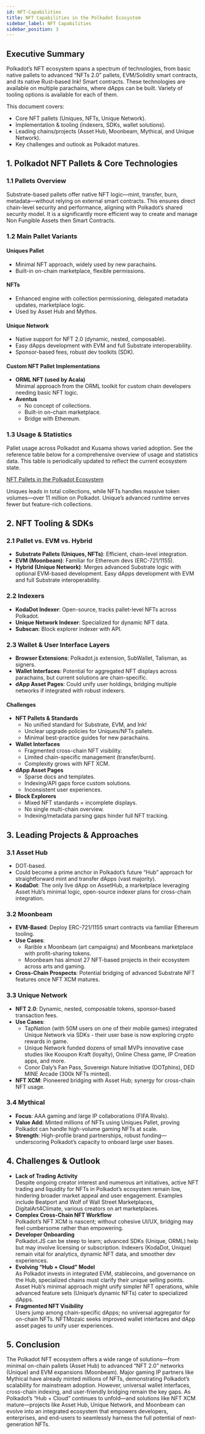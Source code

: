 ```yaml
---
id: NFT-Capabilities
title: NFT Capabilities in the Polkadot Ecosystem
sidebar_label: NFT Capabilities
sidebar_position: 3 
---
```



## Executive Summary

Polkadot’s NFT ecosystem spans a spectrum of technologies, from basic native pallets to advanced “NFTs 2.0” pallets, EVM/Solidity smart contracts, and its native Rust-based Ink! Smart contracts. These technologies are available on multiple parachains, where dApps can be built. Variety of tooling options is available for each of them. 

This document covers:

- Core NFT pallets (Uniques, NFTs, Unique Network).
- Implementation & tooling (indexers, SDKs, wallet solutions).
- Leading chains/projects (Asset Hub, Moonbeam, Mythical, and Unique Network).
- Key challenges and outlook as Polkadot matures.

## 1. Polkadot NFT Pallets & Core Technologies

### 1.1 Pallets Overview

Substrate-based pallets offer native NFT logic—mint, transfer, burn, metadata—without relying on external smart contracts. This ensures direct chain-level security and performance, aligning with Polkadot’s shared security model. It is a significantly more efficient way to create and manage Non Fungible Assets then Smart Contracts.

### 1.2 Main Pallet Variants

#### Uniques Pallet

- Minimal NFT approach, widely used by new parachains.
- Built-in on-chain marketplace, flexible permissions.

#### NFTs

- Enhanced engine with collection permissioning, delegated metadata updates, marketplace logic.
- Used by Asset Hub and Mythos.

#### Unique Network

- Native support for NFT 2.0 (dynamic, nested, composable).
- Easy dApps development with EVM and full Substrate interoperability.
- Sponsor-based fees, robust dev toolkits (SDK).

#### Custom NFT Pallet Implementations

- **ORML NFT (used by Acala)**  
  Minimal approach from the ORML toolkit for custom chain developers needing basic NFT logic.
- **Aventus**  
  - No concept of collections.
  - Built-in on-chain marketplace.
  - Bridge with Ethereum.

### 1.3 Usage & Statistics

Pallet usage across Polkadot and Kusama shows varied adoption. See the reference table below for a comprehensive overview of usage and statistics data. This table is periodically updated to reflect the current ecosystem state.


[NFT Pallets in the Polkadot Ecosystem](https://docs.google.com/spreadsheets/d/1BhlmF9BUw0z6B5qBAqC3j_NMZ0dbhenvgFNFIo4oPhQ/edit?usp=sharing)

Uniques leads in total collections, while NFTs handles massive token volumes—over 11 million on Polkadot. Unique’s advanced runtime serves fewer but feature-rich collections.

## 2. NFT Tooling & SDKs

### 2.1 Pallet vs. EVM vs. Hybrid

- **Substrate Pallets (Uniques, NFTs)**: Efficient, chain-level integration.
- **EVM (Moonbeam)**: Familiar for Ethereum devs (ERC-721/1155).
- **Hybrid (Unique Network)**: Merges advanced Substrate logic with optional EVM-based development. Easy dApps development with EVM and full Substrate interoperability.

### 2.2 Indexers

- **KodaDot Indexer**: Open-source, tracks pallet-level NFTs across Polkadot.
- **Unique Network Indexer**: Specialized for dynamic NFT data.
- **Subscan**: Block explorer indexer with API.

### 2.3 Wallet & User Interface Layers

- **Browser Extensions**: Polkadot.js extension, SubWallet, Talisman, as signers.
- **Wallet Interfaces**: Potential for aggregated NFT displays across parachains, but current solutions are chain-specific.
- **dApp Asset Pages**: Could unify user holdings, bridging multiple networks if integrated with robust indexers.

#### Challenges

- **NFT Pallets & Standards**  
  - No unified standard for Substrate, EVM, and Ink!
  - Unclear upgrade policies for Uniques/NFTs pallets.
  - Minimal best-practice guides for new parachains.
- **Wallet Interfaces**  
  - Fragmented cross-chain NFT visibility.
  - Limited chain-specific management (transfer/burn).
  - Complexity grows with NFT XCM.
- **dApp Asset Pages**  
  - Sparse docs and templates.
  - Indexing/API gaps force custom solutions.
  - Inconsistent user experiences.
- **Block Explorers**  
  - Mixed NFT standards = incomplete displays.
  - No single multi-chain overview.
  - Indexing/metadata parsing gaps hinder full NFT tracking.

## 3. Leading Projects & Approaches

### 3.1 Asset Hub

- DOT-based.
- Could become a prime anchor in Polkadot’s future “Hub” approach for straightforward mint and transfer dApps (vast majority).
- **KodaDot**: The only live dApp on AssetHub, a marketplace leveraging Asset Hub’s minimal logic, open-source indexer plans for cross-chain integration.

### 3.2 Moonbeam

- **EVM-Based**: Deploy ERC-721/1155 smart contracts via familiar Ethereum tooling.
- **Use Cases**:  
  - Rarible x Moonbeam (art campaigns) and Moonbeans marketplace with profit-sharing tokens.
  - Moonbeam has almost 27 NFT-based projects in their ecosystem across arts and gaming.
- **Cross-Chain Prospects**: Potential bridging of advanced Substrate NFT features once NFT XCM matures.

### 3.3 Unique Network

- **NFT 2.0**: Dynamic, nested, composable tokens, sponsor-based transaction fees.
- **Use Cases**:  
  - TapNation (with 50M users on one of their mobile games) integrated Unique Network via SDKs - their user base is now exploring crypto rewards in game.
  - Unique Network funded dozens of small MVPs innovative case studies like Kooupon Kraft (loyalty), Online Chess game, IP Creation apps, and more.
  - Conor Daly’s Fan Pass, Sovereign Nature Initiative (DOTphins), DED MINE Arcade (300k NFTs minted).
- **NFT XCM**: Pioneered bridging with Asset Hub; synergy for cross-chain NFT usage.

### 3.4 Mythical

- **Focus**: AAA gaming and large IP collaborations (FIFA Rivals).
- **Value Add**: Minted millions of NFTs using Uniques Pallet, proving Polkadot can handle high-volume gaming NFTs at scale.
- **Strength**: High-profile brand partnerships, robust funding—underscoring Polkadot’s capacity to onboard large user bases.

## 4. Challenges & Outlook

- **Lack of Trading Activity**  
  Despite ongoing creator interest and numerous art initiatives, active NFT trading and liquidity for NFTs in Polkadot’s ecosystem remain low, hindering broader market appeal and user engagement. Examples include Beatport and Wolf of Wall Street Marketplaces, DigitalArt4Climate, various creators on art marketplaces.
- **Complex Cross-Chain NFT Workflow**  
  Polkadot’s NFT XCM is nascent; without cohesive UI/UX, bridging may feel cumbersome rather than empowering.
- **Developer Onboarding**  
  Polkadot.JS can be steep to learn; advanced SDKs (Unique, ORML) help but may involve licensing or subscription. Indexers (KodaDot, Unique) remain vital for analytics, dynamic NFT data, and smoother dev experiences.
- **Evolving “Hub + Cloud” Model**  
  As Polkadot invests in integrated EVM, stablecoins, and governance on the Hub, specialized chains must clarify their unique selling points. Asset Hub’s minimal approach might unify simpler NFT operations, while advanced feature sets (Unique’s dynamic NFTs) cater to specialized dApps.
- **Fragmented NFT Visibility**  
  Users jump among chain-specific dApps; no universal aggregator for on-chain NFTs. NFTMozaic seeks improved wallet interfaces and dApp asset pages to unify user experiences.

## 5. Conclusion

The Polkadot NFT ecosystem offers a wide range of solutions—from minimal on-chain pallets (Asset Hub) to advanced “NFT 2.0” networks (Unique) and EVM expansions (Moonbeam). Major gaming IP partners like Mythical have already minted millions of NFTs, demonstrating Polkadot’s scalability for mainstream adoption. However, universal wallet interfaces, cross-chain indexing, and user-friendly bridging remain the key gaps. As Polkadot’s “Hub + Cloud” continues to unfold—and solutions like NFT XCM mature—projects like Asset Hub, Unique Network, and Moonbeam can evolve into an integrated ecosystem that empowers developers, enterprises, and end-users to seamlessly harness the full potential of next-generation NFTs.
